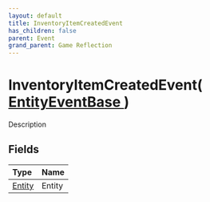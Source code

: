 ```yaml
---
layout: default
title: InventoryItemCreatedEvent
has_children: false
parent: Event
grand_parent: Game Reflection
---
```

# InventoryItemCreatedEvent( [ EntityEventBase ](/docs/game-reflection/events/entity_event_base) )
Description 

## Fields

| Type | Name |
|:-------------|:--------------|
| [Entity](/docs/game-reflection/classes/entity) | Entity |

